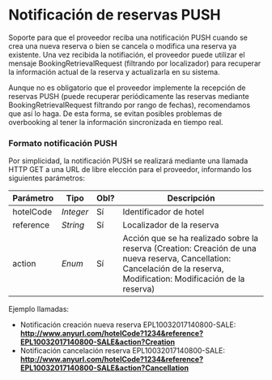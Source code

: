 # Notificación de reservas PUSH

Soporte para que el proveedor reciba una notificación PUSH cuando se crea una nueva reserva o bien se cancela o modifica
una reserva ya existente. Una vez recibida la notifiación, el proveedor puede utilizar el mensaje BookingRetrievalRequest 
(filtrando por localizador) para recuperar la información actual de la reserva y actualizarla en su sistema.

<aside class="notice">
Aunque no es obligatorio que el proveedor implemente la recepción de reservas PUSH 
(puede recuperar periódicamente las reservas mediante BookingRetrievalRequest filtrando por rango de fechas), recomendamos que así lo haga.
De esta forma, se evitan posibles problemas de overbooking al tener la información sincronizada en tiempo real.
</aside>


### Formato notificación PUSH

Por simplicidad, la notificación PUSH se realizará mediante una llamada HTTP GET a una URL de libre elección para el proveedor, informando los siguientes parámetros:

Parámetro | Tipo | Obl? |  Descripción
--------- | ----------- | ----------- | -----------
hotelCode | *Integer* | Sí | Identificador de hotel
reference | *String* | Sí |Localizador de la reserva
action | *Enum* | Sí |Acción que se ha realizado sobre la reserva (Creation: Creación de una nueva reserva, Cancellation: Cancelación de la reserva, Modification: Modificación de la reserva)

Ejemplo llamadas:

- Notificación creación nueva reserva EPL10032017140800-SALE: **http://www.anyurl.com/hotelCode?1234&reference?EPL10032017140800-SALE&action?Creation**
- Notificación cancelación reserva EPL10032017140800-SALE: **http://www.anyurl.com/hotelCode?1234&reference?EPL10032017140800-SALE&action?Cancellation**
 
 